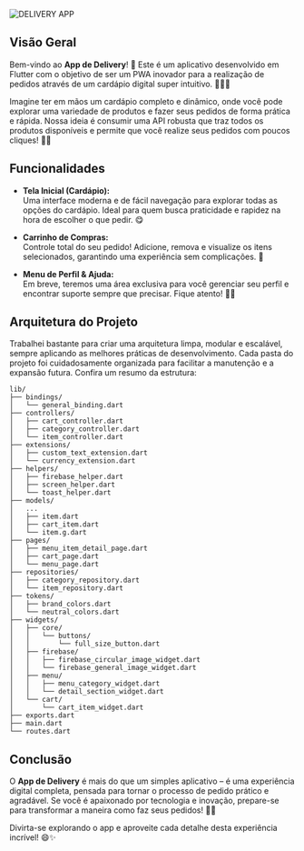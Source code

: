 ![DELIVERY APP](https://github.com/user-attachments/assets/06e9ad0f-fc7c-473b-9e7b-777f9951c05c)

## Visão Geral

Bem-vindo ao **App de Delivery**! 📱 Este é um aplicativo desenvolvido em Flutter com o objetivo de ser um PWA inovador para a realização de pedidos através de um cardápio digital super intuitivo. 🍔🍕🥗

Imagine ter em mãos um cardápio completo e dinâmico, onde você pode explorar uma variedade de produtos e fazer seus pedidos de forma prática e rápida. Nossa ideia é consumir uma API robusta que traz todos os produtos disponíveis e permite que você realize seus pedidos com poucos cliques! 🔄✨

## Funcionalidades

- **Tela Inicial (Cardápio):**  
  Uma interface moderna e de fácil navegação para explorar todas as opções do cardápio. Ideal para quem busca praticidade e rapidez na hora de escolher o que pedir. 😋

- **Carrinho de Compras:**  
  Controle total do seu pedido! Adicione, remova e visualize os itens selecionados, garantindo uma experiência sem complicações. 🛒

- **Menu de Perfil & Ajuda:**  
  Em breve, teremos uma área exclusiva para você gerenciar seu perfil e encontrar suporte sempre que precisar. Fique atento! 👤💬

## Arquitetura do Projeto

Trabalhei bastante para criar uma arquitetura limpa, modular e escalável, sempre aplicando as melhores práticas de desenvolvimento. Cada pasta do projeto foi cuidadosamente organizada para facilitar a manutenção e a expansão futura. Confira um resumo da estrutura:

```
lib/
├── bindings/
│   └── general_binding.dart
├── controllers/
│   ├── cart_controller.dart
│   ├── category_controller.dart
│   └── item_controller.dart
├── extensions/
│   ├── custom_text_extension.dart
│   └── currency_extension.dart
├── helpers/
│   ├── firebase_helper.dart
│   ├── screen_helper.dart
│   └── toast_helper.dart
├── models/
│   ...
│   ├── item.dart
│   ├── cart_item.dart
│   └── item.g.dart
├── pages/
│   ├── menu_item_detail_page.dart
│   ├── cart_page.dart
│   └── menu_page.dart
├── repositories/
│   ├── category_repository.dart
│   └── item_repository.dart
├── tokens/
│   ├── brand_colors.dart
│   └── neutral_colors.dart
├── widgets/
│   ├── core/
│   │   └── buttons/
│   │       └── full_size_button.dart
│   ├── firebase/
│   │   ├── firebase_circular_image_widget.dart
│   │   └── firebase_general_image_widget.dart
│   ├── menu/
│   │   ├── menu_category_widget.dart
│   │   └── detail_section_widget.dart
│   └── cart/
│       └── cart_item_widget.dart
├── exports.dart
├── main.dart
└── routes.dart
```


## Conclusão

O **App de Delivery** é mais do que um simples aplicativo – é uma experiência digital completa, pensada para tornar o processo de pedido prático e agradável. Se você é apaixonado por tecnologia e inovação, prepare-se para transformar a maneira como faz seus pedidos! 🚀🍴

Divirta-se explorando o app e aproveite cada detalhe desta experiência incrível! 😄✨
